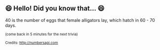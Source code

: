 ## 😄 Hello! Did you know that... 😄
40 is the number of eggs that female alligators lay, which hatch in 60 - 70 days.

<sup>(come back in 5 minutes for the next trivia)</sup>


<sup>Credits: http://numbersapi.com</sup>
